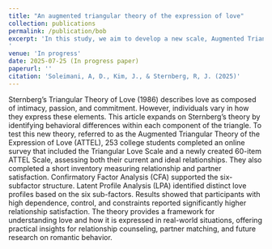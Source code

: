 ```yaml
---
title: "An augmented triangular theory of the expression of love"
collection: publications
permalink: /publication/bob
excerpt: 'In this study, we aim to develop a new scale, Augmented Triangular Theory of the Expression of Love (ATTEL), and conduct an LPA analysis to check the different types of latent profiles using the scale. 
'
venue: 'In progress'
date: 2025-07-25 (In progress paper)
paperurl: ''
citation: 'Soleimani, A, D., Kim, J., & Sternberg, R, J. (2025)'
---
```

Sternberg’s Triangular Theory of Love (1986) describes love as composed of intimacy, passion, and commitment. However, individuals vary in how they express these elements. This article expands on Sternberg’s theory by identifying behavioral differences within each component of the triangle. To test this new theory, referred to as the Augmented Triangular Theory of the Expression of Love (ATTEL), 253 college students completed an online survey that included the Triangular Love Scale and a newly created 60-item ATTEL Scale, assessing both their current and ideal relationships. They also completed a short inventory measuring relationship and partner satisfaction. Confirmatory Factor Analysis (CFA) supported the six-subfactor structure. Latent Profile Analysis (LPA) identified distinct love profiles based on the six sub-factors. Results showed that participants with high dependence, control, and constraints reported significantly higher relationship satisfaction. The theory provides a framework for understanding love and how it is expressed in real-world situations, offering practical insights for relationship counseling, partner matching, and future research on romantic behavior.
